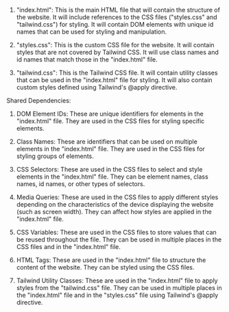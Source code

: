 1. "index.html": This is the main HTML file that will contain the structure of the website. It will include references to the CSS files ("styles.css" and "tailwind.css") for styling. It will contain DOM elements with unique id names that can be used for styling and manipulation.

2. "styles.css": This is the custom CSS file for the website. It will contain styles that are not covered by Tailwind CSS. It will use class names and id names that match those in the "index.html" file.

3. "tailwind.css": This is the Tailwind CSS file. It will contain utility classes that can be used in the "index.html" file for styling. It will also contain custom styles defined using Tailwind's @apply directive.

Shared Dependencies:

1. DOM Element IDs: These are unique identifiers for elements in the "index.html" file. They are used in the CSS files for styling specific elements.

2. Class Names: These are identifiers that can be used on multiple elements in the "index.html" file. They are used in the CSS files for styling groups of elements.

3. CSS Selectors: These are used in the CSS files to select and style elements in the "index.html" file. They can be element names, class names, id names, or other types of selectors.

4. Media Queries: These are used in the CSS files to apply different styles depending on the characteristics of the device displaying the website (such as screen width). They can affect how styles are applied in the "index.html" file.

5. CSS Variables: These are used in the CSS files to store values that can be reused throughout the file. They can be used in multiple places in the CSS files and in the "index.html" file.

6. HTML Tags: These are used in the "index.html" file to structure the content of the website. They can be styled using the CSS files.

7. Tailwind Utility Classes: These are used in the "index.html" file to apply styles from the "tailwind.css" file. They can be used in multiple places in the "index.html" file and in the "styles.css" file using Tailwind's @apply directive.